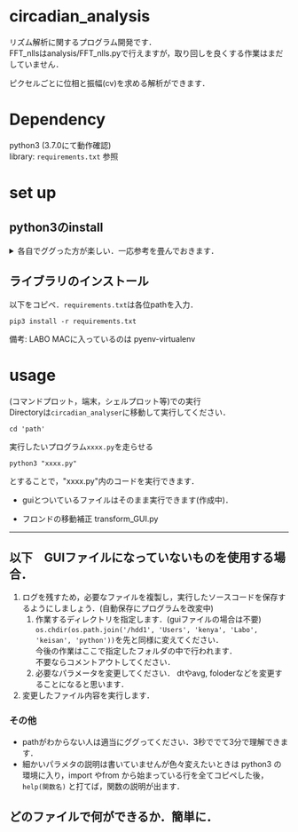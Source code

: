 # circadian_analysis
リズム解析に関するプログラム開発です．  
FFT_nllsはanalysis/FFT_nlls.pyで行えますが，取り回しを良くする作業はまだしていません．  

ピクセルごとに位相と振幅(cv)を求める解析ができます．

# Dependency
python3 (3.7.0にて動作確認)  
library: `requirements.txt` 参照  

# set up
## python3のinstall
<details><summary>各自でググった方が楽しい．一応参考を畳んでおきます．</summary>

### Linux
  ggrks

### mac   
  homebrewを入れてない場合は入れる．そしたら簡単に入ります．  
  下記をコマンドプロットにコピー&ペースト．  

    /usr/bin/ruby -e "$(curl -fsSL https://raw.githubusercontent.com/Homebrew/install/master/install)"
    brew install python3
    python3 -V
  ただし，brew update をすることでpython3のversionが変わるとパスが壊れます．pyenvを使うなり，その都度ググるなりしてください．

### windows10   
  ~~windowsOSに直接pythonの環境設定をする？そんなめんどくさいことする奴いるの？~~  
  Windows Subsystem for Linuxを使ってください(windows7ならおとなしくVertualboxを使ってください)．  
  [参考](http://www.aise.ics.saitama-u.ac.jp/~gotoh/UbuntuOnWSL.html)  
  Xサーバも入れる必要があります．  
  僕は[VcXsrv Windows X Server](https://sourceforge.net/projects/vcxsrv/)を入れました．  
  [参考](https://qiita.com/optman/items/345df0d4d9188d4d0f90)

### windows7  
  ~~windowsOSに直接pythonの環境設定をする？そんなめんどくさいことする奴いるの？~~  
  [https://qiita.com/taiponrock/items/f574dd2cddf8851fb02c]  
  とありますが上野は，VertualboxにUbuntuをインストールすることをおすすめします．  
  [https://qiita.com/ykawakami/items/4bae371932110b2e25e3]  
  設定済みのVertual box を渡すことも可能です．  
 </details>

## ライブラリのインストール 
  以下をコピペ．`requirements.txt`は各位pathを入力．  

    pip3 install -r requirements.txt
備考: LABO MACに入っているのは pyenv-virtualenv  


# usage
(コマンドプロット，端末，シェルプロット等)での実行  
Directoryは`circadian_analyser`に移動して実行してください．

    cd 'path'  

実行したいプログラム```xxxx.py```を走らせる  

    python3 "xxxx.py"
とすることで，"xxxx.py"内のコードを実行できます．

- guiとついているファイルはそのまま実行できます(作成中)．

- フロンドの移動補正 transform_GUI.py

---
## 以下　GUIファイルになっていないものを使用する場合．

1. ログを残すため，必要なファイルを複製し，実行したソースコードを保存するようにしましょう．(自動保存にプログラムを改変中)  
    1. 作業するディレクトリを指定します．(guiファイルの場合は不要)  
        ```os.chdir(os.path.join('/hdd1', 'Users', 'kenya', 'Labo', 'keisan', 'python'))```を先と同様に変えてください．  
        今後の作業はここで指定したフォルダの中で行われます．  
        不要ならコメントアウトしてください．  
    1. 必要なパラメータを変更してください．
        dtやavg, foloderなどを変更することになると思います．
1. 変更したファイル内容を実行します．


### その他
- pathがわからない人は適当にググってください．3秒ででて3分で理解できます．
- 細かいパラメタの説明は書いていませんが色々変えたいときは python3 の環境に入り，import やfrom から始まっている行を全てコピペした後，
```help(関数名)```
と打てば，関数の説明が出ます．

## どのファイルで何ができるか．簡単に．
